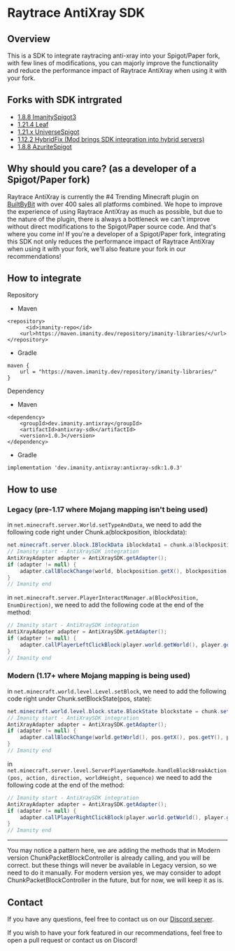 # Raytrace AntiXray SDK

## Overview

This is a SDK to integrate raytracing anti-xray into your Spigot/Paper fork, with few lines of modifications, you can majorly improve the functionality and reduce the performance impact of Raytrace AntiXray when using it with your fork.

## Forks with SDK intrgrated
- [1.8.8 ImanitySpigot3](https://builtbybit.com/resources/imanityspigot3-regular.10770/)
- [1.21.4 Leaf](https://github.com/Winds-Studio/Leaf/)
- [1.21.x UniverseSpigot](https://discord.universespigot.com/)
- [1.12.2 HybridFix (Mod brings SDK integration into hybrid servers)](https://github.com/HaHaWTH/HybridFix/)
- [1.8.8 AzuriteSpigot](https://azuritedev.net/store/azuritespigot.4/)

## Why should you care? (as a developer of a Spigot/Paper fork)

Raytrace AntiXray is currently the #4 Trending Minecraft plugin on [BuiltByBit](https://builtbybit.com/resources/raytraceantixray-ores-entities-tiles.41896/) with over 400 sales all platforms combined.
We hope to improve the experience of using Raytrace AntiXray as much as possible, but due to the nature of the plugin, there is always a bottleneck we can't improve without direct modifications to the Spigot/Paper source code.
And that's where you come in!
If you're a developer of a Spigot/Paper fork, integrating this SDK not only reduces the performance impact of Raytrace AntiXray when using it with your fork, we'll also feature your fork in our recommendations!

## How to integrate

Repository
* Maven
```
<repository>
      <id>imanity-repo</id>
    <url>https://maven.imanity.dev/repository/imanity-libraries/</url>
</repository>
```        
* Gradle
```
maven {
    url = "https://maven.imanity.dev/repository/imanity-libraries/"
}
```

Dependency
* Maven
```
<dependency>
    <groupId>dev.imanity.antixray</groupId>
    <artifactId>antixray-sdk</artifactId>
    <version>1.0.3</version>
</dependency>
```
* Gradle
```
implementation 'dev.imanity.antixray:antixray-sdk:1.0.3'
```

## How to use

### Legacy (pre-1.17 where Mojang mapping isn't being used)

in `net.minecraft.server.World.setTypeAndData`, we need to add the following code right under Chunk.a(blockposition, iblockdata):
```java
net.minecraft.server.block.IBlockData iblockdata1 = chunk.a(blockposition, iblockdata);
// Imanity start - AntiXraySDK integration
AntiXrayAdapter adapter = AntiXraySDK.getAdapter();
if (adapter != null) {
    adapter.callBlockChange(world, blockposition.getX(), blockposition.getY(), blockposition.getZ(), CraftMagicNumbers.getMaterial(iblockdata.getBlock()));
}
// Imanity end
```

in `net.minecraft.server.PlayerInteractManager.a(BlockPosition, EnumDirection)`, we need to add the following code at the end of the method:
```java
// Imanity start - AntiXraySDK integration
AntiXrayAdapter adapter = AntiXraySDK.getAdapter();
if (adapter != null) {
    adapter.callPlayerLeftClickBlock(player.world.getWorld(), player.getBukkitEntity(), pos.getX(), pos.getY(), pos.getZ());
}
// Imanity end
```
### Modern (1.17+ where Mojang mapping is being used)

in `net.minecraft.world.level.Level.setBlock`, we need to add the following code right under Chunk.setBlockState(pos, state):

```java
net.minecraft.world.level.block.state.BlockState blockstate = chunk.setBlockState(pos, state, (flags & 64) != 0, (flags & 1024) != 0);
// Imanity start - AntiXraySDK integration
AntiXrayAdapter adapter = AntiXraySDK.getAdapter();
if (adapter != null) {
    adapter.callBlockChange(world.getWorld(), pos.getX(), pos.getY(), pos.getZ(), state.getBukkitMaterial());
}
// Imanity end
```

in `net.minecraft.server.level.ServerPlayerGameMode.handleBlockBreakAction(pos, action, direction, worldHeight, sequence)` we need to add the following code at the end of the method:
```java
// Imanity start - AntiXraySDK integration
AntiXrayAdapter adapter = AntiXraySDK.getAdapter();
if (adapter != null) {
    adapter.callPlayerRightClickBlock(player.world.getWorld(), player.getBukkitEntity(), pos.getX(), pos.getY(), pos.getZ());
}
// Imanity end
```

---

You may notice a pattern here, we are adding the methods that in Modern version ChunkPacketBlockController is already calling, and you will be correct. but these things will never be available in Legacy version, so we need to do it manually.
For modern version yes, we may consider to adopt ChunkPacketBlockController in the future, but for now, we will keep it as is.

## Contact

If you have any questions, feel free to contact us on our [Discord server](https://go.imanity.dev/discord).

If you wish to have your fork featured in our recommendations, feel free to open a pull request or contact us on Discord!
